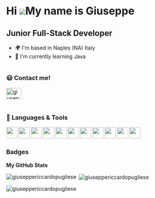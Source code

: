 Hi ![](https://user-images.githubusercontent.com/18350557/176309783-0785949b-9127-417c-8b55-ab5a4333674e.gif)My name is Giuseppe
=======================================================================================================================================
Junior Full-Stack Developer
---------------------------
*   🌍  I'm based in Naples (NA) Italy
*   🧠  I'm currently learning Java
 
#
### 😃 Contact me!
<a href="https://linkedin.com/in/giuseppe-pugliese03" target="blank"><img align="center" src="https://raw.githubusercontent.com/rahuldkjain/github-profile-readme-generator/master/src/images/icons/Social/linked-in-alt.svg" alt="giuseppe-pugliese03" height="30" width="40" /></a>
<br>
#
### 🧰 Languages & Tools
<img align="left" width="30px" src="https://cdn.jsdelivr.net/gh/devicons/devicon/icons/html5/html5-original.svg" />
<img align="left" width="30px" src="https://cdn.jsdelivr.net/gh/devicons/devicon/icons/css3/css3-original.svg" />
<img align="left" width="30px" src="https://cdn.jsdelivr.net/gh/devicons/devicon/icons/bootstrap/bootstrap-original.svg" />
<img align="left" width="30px" src="https://cdn.jsdelivr.net/gh/devicons/devicon@latest/icons/sass/sass-original.svg" />
<img align="left" width="30px" src="https://cdn.jsdelivr.net/gh/devicons/devicon/icons/vuejs/vuejs-original.svg" />
<img align="left" width="30px" src="https://raw.githubusercontent.com/danielcranney/readme-generator/main/public/icons/skills/vite-colored.svg" />
<img align="left" width="30px" src="https://cdn.jsdelivr.net/gh/devicons/devicon/icons/php/php-plain.svg" />
<img align="left" width="30px" src="https://cdn.jsdelivr.net/gh/devicons/devicon/icons/mysql/mysql-original.svg" />
<img align="left" width="30px" src="https://cdn.jsdelivr.net/gh/devicons/devicon@latest/icons/laravel/laravel-original-wordmark.svg" />                                        
<img align="left" width="30px" src="https://cdn.jsdelivr.net/gh/devicons/devicon/icons/javascript/javascript-original.svg" />   
<img align="left" width="30px" src="https://cdn.jsdelivr.net/gh/devicons/devicon/icons/git/git-original.svg" /> 
          
<br>

#
### Badges
<b>My GitHub Stats</b>
<p><img align="left" src="https://github-readme-stats.vercel.app/api/top-langs?username=giuseppericcardopugliese&show_icons=true&locale=en&layout=compact" alt="giuseppericcardopugliese" /></p>
<p>&nbsp;<img align="center" src="https://github-readme-stats.vercel.app/api?username=giuseppericcardopugliese&show_icons=true&locale=en" alt="giuseppericcardopugliese" /></p>
<p><img align="center" src="https://github-readme-streak-stats.herokuapp.com/?user=giuseppericcardopugliese&" alt="giuseppericcardopugliese" /></p>

